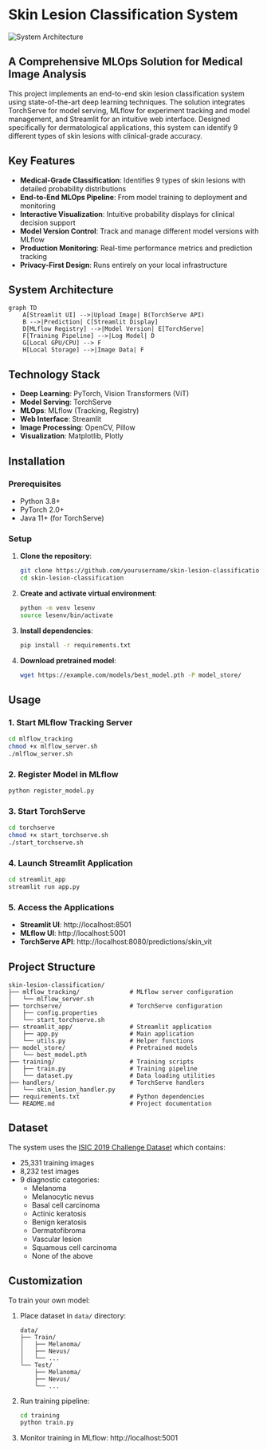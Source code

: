 # Skin Lesion Classification System

![System Architecture](https://i.imgur.com/mXb3FlU.png)

## A Comprehensive MLOps Solution for Medical Image Analysis

This project implements an end-to-end skin lesion classification system using state-of-the-art deep learning techniques. The solution integrates TorchServe for model serving, MLflow for experiment tracking and model management, and Streamlit for an intuitive web interface. Designed specifically for dermatological applications, this system can identify 9 different types of skin lesions with clinical-grade accuracy.

## Key Features

- **Medical-Grade Classification**: Identifies 9 types of skin lesions with detailed probability distributions
- **End-to-End MLOps Pipeline**: From model training to deployment and monitoring
- **Interactive Visualization**: Intuitive probability displays for clinical decision support
- **Model Version Control**: Track and manage different model versions with MLflow
- **Production Monitoring**: Real-time performance metrics and prediction tracking
- **Privacy-First Design**: Runs entirely on your local infrastructure

## System Architecture

```mermaid
graph TD
    A[Streamlit UI] -->|Upload Image| B(TorchServe API)
    B -->|Prediction| C[Streamlit Display]
    D[MLflow Registry] -->|Model Version| E[TorchServe]
    F[Training Pipeline] -->|Log Model| D
    G[Local GPU/CPU] --> F
    H[Local Storage] -->|Image Data| F
```

## Technology Stack

- **Deep Learning**: PyTorch, Vision Transformers (ViT)
- **Model Serving**: TorchServe
- **MLOps**: MLflow (Tracking, Registry)
- **Web Interface**: Streamlit
- **Image Processing**: OpenCV, Pillow
- **Visualization**: Matplotlib, Plotly

## Installation

### Prerequisites

- Python 3.8+
- PyTorch 2.0+
- Java 11+ (for TorchServe)

### Setup

1. **Clone the repository**:
   ```bash
   git clone https://github.com/yourusername/skin-lesion-classification.git
   cd skin-lesion-classification
   ```

2. **Create and activate virtual environment**:
   ```bash
   python -m venv lesenv
   source lesenv/bin/activate
   ```

3. **Install dependencies**:
   ```bash
   pip install -r requirements.txt
   ```

4. **Download pretrained model**:
   ```bash
   wget https://example.com/models/best_model.pth -P model_store/
   ```

## Usage

### 1. Start MLflow Tracking Server
```bash
cd mlflow_tracking
chmod +x mlflow_server.sh
./mlflow_server.sh
```

### 2. Register Model in MLflow
```bash
python register_model.py
```

### 3. Start TorchServe
```bash
cd torchserve
chmod +x start_torchserve.sh
./start_torchserve.sh
```

### 4. Launch Streamlit Application
```bash
cd streamlit_app
streamlit run app.py
```

### 5. Access the Applications
- **Streamlit UI**: http://localhost:8501
- **MLflow UI**: http://localhost:5001
- **TorchServe API**: http://localhost:8080/predictions/skin_vit

## Project Structure

```
skin-lesion-classification/
├── mlflow_tracking/              # MLflow server configuration
│   └── mlflow_server.sh
├── torchserve/                   # TorchServe configuration
│   ├── config.properties
│   └── start_torchserve.sh
├── streamlit_app/                # Streamlit application
│   ├── app.py                    # Main application
│   └── utils.py                  # Helper functions
├── model_store/                  # Pretrained models
│   └── best_model.pth
├── training/                     # Training scripts
│   ├── train.py                  # Training pipeline
│   └── dataset.py                # Data loading utilities
├── handlers/                     # TorchServe handlers
│   └── skin_lesion_handler.py
├── requirements.txt              # Python dependencies
└── README.md                     # Project documentation
```

## Dataset

The system uses the [ISIC 2019 Challenge Dataset](https://challenge.isic-archive.com/data/) which contains:

- 25,331 training images
- 8,232 test images
- 9 diagnostic categories:
  - Melanoma
  - Melanocytic nevus
  - Basal cell carcinoma
  - Actinic keratosis
  - Benign keratosis
  - Dermatofibroma
  - Vascular lesion
  - Squamous cell carcinoma
  - None of the above

## Customization

To train your own model:

1. Place dataset in `data/` directory:
   ```
   data/
   ├── Train/
   │   ├── Melanoma/
   │   ├── Nevus/
   │   └── ...
   └── Test/
       ├── Melanoma/
       ├── Nevus/
       └── ...
   ```

2. Run training pipeline:
   ```bash
   cd training
   python train.py
   ```

3. Monitor training in MLflow: http://localhost:5001
